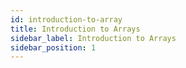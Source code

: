```yaml
---
id: introduction-to-array
title: Introduction to Arrays
sidebar_label: Introduction to Arrays
sidebar_position: 1
---
```

